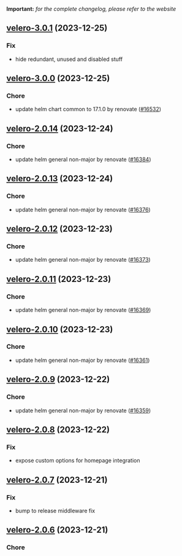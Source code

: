 **Important:**
*for the complete changelog, please refer to the website*




## [velero-3.0.1](https://github.com/truecharts/charts/compare/velero-3.0.0...velero-3.0.1) (2023-12-25)

### Fix

- hide redundant, unused and disabled stuff
  
  


## [velero-3.0.0](https://github.com/truecharts/charts/compare/velero-2.0.14...velero-3.0.0) (2023-12-25)

### Chore

- update helm chart common to 17.1.0 by renovate ([#16532](https://github.com/truecharts/charts/issues/16532))
  
  


## [velero-2.0.14](https://github.com/truecharts/charts/compare/velero-2.0.13...velero-2.0.14) (2023-12-24)

### Chore

- update helm general non-major by renovate ([#16384](https://github.com/truecharts/charts/issues/16384))
  
  


## [velero-2.0.13](https://github.com/truecharts/charts/compare/velero-2.0.12...velero-2.0.13) (2023-12-24)

### Chore

- update helm general non-major by renovate ([#16376](https://github.com/truecharts/charts/issues/16376))
  
  


## [velero-2.0.12](https://github.com/truecharts/charts/compare/velero-2.0.11...velero-2.0.12) (2023-12-23)

### Chore

- update helm general non-major by renovate ([#16373](https://github.com/truecharts/charts/issues/16373))
  
  


## [velero-2.0.11](https://github.com/truecharts/charts/compare/velero-2.0.10...velero-2.0.11) (2023-12-23)

### Chore

- update helm general non-major by renovate ([#16369](https://github.com/truecharts/charts/issues/16369))
  
  


## [velero-2.0.10](https://github.com/truecharts/charts/compare/velero-2.0.9...velero-2.0.10) (2023-12-23)

### Chore

- update helm general non-major by renovate ([#16361](https://github.com/truecharts/charts/issues/16361))
  
  


## [velero-2.0.9](https://github.com/truecharts/charts/compare/velero-2.0.8...velero-2.0.9) (2023-12-22)

### Chore

- update helm general non-major by renovate ([#16359](https://github.com/truecharts/charts/issues/16359))
  
  


## [velero-2.0.8](https://github.com/truecharts/charts/compare/velero-2.0.7...velero-2.0.8) (2023-12-22)

### Fix

- expose custom options for homepage integration
  
  


## [velero-2.0.7](https://github.com/truecharts/charts/compare/velero-2.0.6...velero-2.0.7) (2023-12-21)

### Fix

- bump to release middleware fix
  
  


## [velero-2.0.6](https://github.com/truecharts/charts/compare/velero-2.0.5...velero-2.0.6) (2023-12-21)

### Chore
